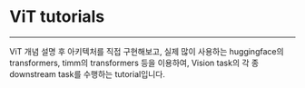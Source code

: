 # ViT tutorials
--- 
ViT 개념 설명 후 아키텍처를 직접 구현해보고, 실제 많이 사용하는 huggingface의 transformers, timm의 transformers 등을 이용하여, Vision task의 각 종 downstream task를 수행하는 tutorial입니다.
